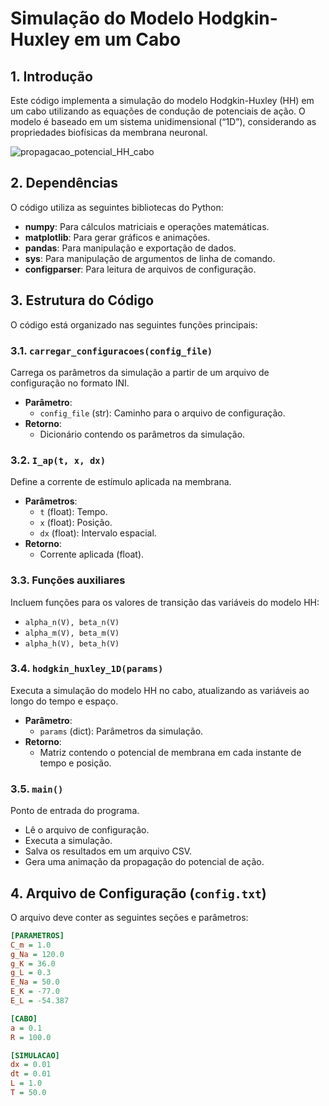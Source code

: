 # Simulação do Modelo Hodgkin-Huxley em um Cabo

## 1. Introdução
Este código implementa a simulação do modelo Hodgkin-Huxley (HH) em um cabo utilizando as equações de condução de potenciais de ação. O modelo é baseado em um sistema unidimensional (“1D”), considerando as propriedades biofísicas da membrana neuronal.

![propagacao_potencial_HH_cabo](https://github.com/user-attachments/assets/85e013ae-ff0d-4915-a0ba-993adcda8c8c)

## 2. Dependências
O código utiliza as seguintes bibliotecas do Python:
- **numpy**: Para cálculos matriciais e operações matemáticas.
- **matplotlib**: Para gerar gráficos e animações.
- **pandas**: Para manipulação e exportação de dados.
- **sys**: Para manipulação de argumentos de linha de comando.
- **configparser**: Para leitura de arquivos de configuração.

## 3. Estrutura do Código
O código está organizado nas seguintes funções principais:

### 3.1. `carregar_configuracoes(config_file)`
Carrega os parâmetros da simulação a partir de um arquivo de configuração no formato INI.
- **Parâmetro**:
  - `config_file` (str): Caminho para o arquivo de configuração.
- **Retorno**:
  - Dicionário contendo os parâmetros da simulação.

### 3.2. `I_ap(t, x, dx)`
Define a corrente de estímulo aplicada na membrana.
- **Parâmetros**:
  - `t` (float): Tempo.
  - `x` (float): Posição.
  - `dx` (float): Intervalo espacial.
- **Retorno**:
  - Corrente aplicada (float).

### 3.3. Funções auxiliares
Incluem funções para os valores de transição das variáveis do modelo HH:
- `alpha_n(V), beta_n(V)`
- `alpha_m(V), beta_m(V)`
- `alpha_h(V), beta_h(V)`

### 3.4. `hodgkin_huxley_1D(params)`
Executa a simulação do modelo HH no cabo, atualizando as variáveis ao longo do tempo e espaço.
- **Parâmetro**:
  - `params` (dict): Parâmetros da simulação.
- **Retorno**:
  - Matriz contendo o potencial de membrana em cada instante de tempo e posição.

### 3.5. `main()`
Ponto de entrada do programa.
- Lê o arquivo de configuração.
- Executa a simulação.
- Salva os resultados em um arquivo CSV.
- Gera uma animação da propagação do potencial de ação.

## 4. Arquivo de Configuração (`config.txt`)
O arquivo deve conter as seguintes seções e parâmetros:

```ini
[PARAMETROS]
C_m = 1.0
g_Na = 120.0
g_K = 36.0
g_L = 0.3
E_Na = 50.0
E_K = -77.0
E_L = -54.387

[CABO]
a = 0.1
R = 100.0

[SIMULACAO]
dx = 0.01
dt = 0.01
L = 1.0
T = 50.0

